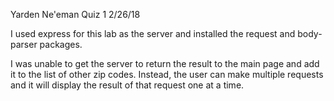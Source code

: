 Yarden Ne'eman
Quiz 1
2/26/18

I used express for this lab as the server and installed the request and body-parser packages.

I was unable to get the server to return the result to the main page and add it to the list of other zip codes. Instead, the user can make multiple requests and it will display the result of that request one at a time.